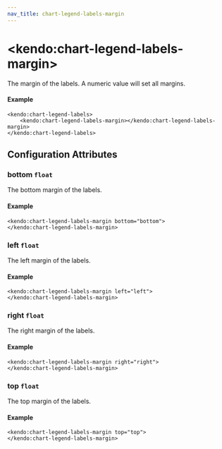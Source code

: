 ```yaml
---
nav_title: chart-legend-labels-margin
---
```


# \<kendo:chart-legend-labels-margin\>

The margin of the labels. A numeric value will set all margins.

#### Example
    <kendo:chart-legend-labels>
        <kendo:chart-legend-labels-margin></kendo:chart-legend-labels-margin>
    </kendo:chart-legend-labels>

## Configuration Attributes

### bottom `float`

The bottom margin of the labels.

#### Example
    <kendo:chart-legend-labels-margin bottom="bottom">
    </kendo:chart-legend-labels-margin>

### left `float`

The left margin of the labels.

#### Example
    <kendo:chart-legend-labels-margin left="left">
    </kendo:chart-legend-labels-margin>

### right `float`

The right margin of the labels.

#### Example
    <kendo:chart-legend-labels-margin right="right">
    </kendo:chart-legend-labels-margin>

### top `float`

The top margin of the labels.

#### Example
    <kendo:chart-legend-labels-margin top="top">
    </kendo:chart-legend-labels-margin>

